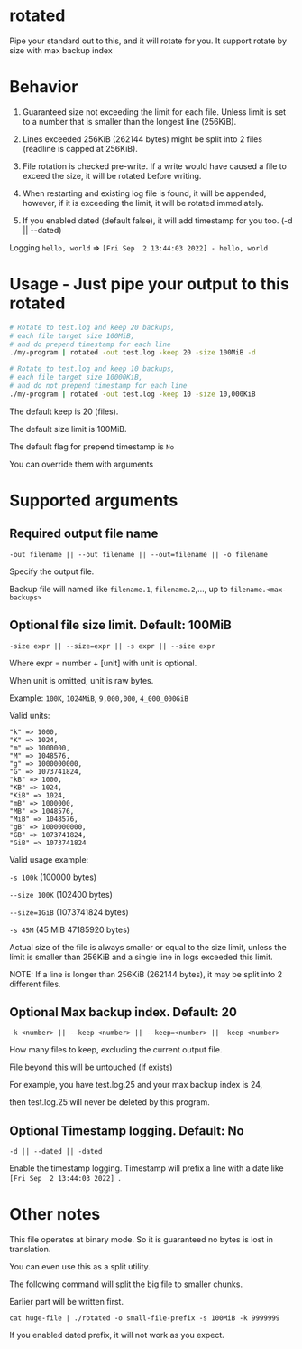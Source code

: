 # rotated
Pipe your standard out to this, and it will rotate for you.
It support rotate by size with max backup index

# Behavior
1. Guaranteed size not exceeding the limit for each file. Unless limit is set to a number that is smaller than the longest line (256KiB).

2. Lines exceeded 256KiB (262144 bytes) might be split into 2 files (readline is capped at 256KiB).

3. File rotation is checked pre-write. If a write would have caused a file to exceed the size, it will be rotated before writing.

4. When restarting and existing log file is found, it will be appended, however, if it is exceeding the limit, it will be rotated immediately.

5. If you enabled dated (default false), it will add timestamp for you too. (-d || --dated)

Logging `hello, world` => `[Fri Sep  2 13:44:03 2022] - hello, world`

# Usage - Just pipe your output to this rotated

```bash
# Rotate to test.log and keep 20 backups, 
# each file target size 100MiB, 
# and do prepend timestamp for each line
./my-program | rotated -out test.log -keep 20 -size 100MiB -d

# Rotate to test.log and keep 10 backups, 
# each file target size 10000KiB, 
# and do not prepend timestamp for each line
./my-program | rotated -out test.log -keep 10 -size 10,000KiB
```

The default keep is 20 (files).

The default size limit is 100MiB.

The default flag for prepend timestamp is `No`

You can override them with arguments

# Supported arguments

## Required output file name
`-out filename || --out filename || --out=filename || -o filename`

Specify the output file. 

Backup file will named like `filename.1`, `filename.2`,..., up to `filename.<max-backups>`

## Optional file size limit. Default: 100MiB
`-size expr || --size=expr || -s expr || --size expr`

Where expr = number + [unit] with unit is optional.

When unit is omitted, unit is raw bytes.

Example: `100K`, `1024MiB`, `9,000,000`, `4_000_000GiB`

Valid units: 
```
"k" => 1000,
"K" => 1024,
"m" => 1000000,
"M" => 1048576,
"g" => 1000000000,
"G" => 1073741824,
"kB" => 1000,
"KB" => 1024,
"KiB" => 1024,
"mB" => 1000000,
"MB" => 1048576,
"MiB" => 1048576,
"gB" => 1000000000,
"GB" => 1073741824,
"GiB" => 1073741824
```

Valid usage example:

`-s 100k` (100000 bytes)

`--size 100K` (102400 bytes)

`--size=1GiB` (1073741824 bytes)

`-s 45M` (45 MiB 47185920 bytes)

Actual size of the file is always smaller or equal to the size limit,
unless the limit is smaller than 256KiB and a single line in logs exceeded this limit.


NOTE: If a line is longer than 256KiB (262144 bytes), it may be split into 2 different files.

## Optional Max backup index. Default: 20
`-k <number> || --keep <number> || --keep=<number> || -keep <number>` 

How many files to keep, excluding the current output file.

File beyond this will be untouched (if exists)

For example, you have test.log.25 and your max backup index is 24, 

then test.log.25 will never be deleted by this program.

## Optional Timestamp logging. Default: No
`-d || --dated || -dated`

Enable the timestamp logging. Timestamp will prefix a line with a date like `[Fri Sep  2 13:44:03 2022] `.

# Other notes
This file operates at binary mode. So it is guaranteed no bytes is lost in translation.

You can even use this as a split utility.

The following command will split the big file to smaller chunks. 

Earlier part will be written first.

`cat huge-file | ./rotated -o small-file-prefix -s 100MiB -k 9999999`

If you enabled dated prefix, it will not work as you expect.
